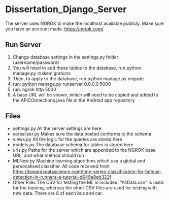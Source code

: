 # Dissertation_Django_Server
The server uses NGROK to make the localhost available publicly. Make sure you have an account made. https://ngrok.com/

## Run Server

1. Change database settings in the settings.py folder (username/password)
2. You will need to add these tables to the database, run python manage.py makemigrations
3. Then, to apply to the database, run python manage.py migrate
4. run: python manage.py runserver 0.0.0.0:5000
5. run: ngrok http 5000
6. A base URL will be shown, which will need to be copied and added to the APICOnnections.java file in the Android app repository

## Files

- settings.py
All the server settings are here
- serealizer.py
Makes sure the data posted conforms to the schema
- views.py
All the logic for the queries are stored here
- models.py
The database schema for tables is stored here
- urls.py
Paths for the server which are appended to the NGROK base URL, and what method should run
- MLNew.py
Machine learning algorithms which use a global and personalised classifier. All code received from https://towardsdatascience.com/time-series-classification-for-fatigue-detection-in-runners-a-tutorial-d649e8eb322f
- Other Files
The CSV for testing the ML is included. "AllData.csv" is used for the training, whereas the other CSV files are used for testing with new data. There are 8 of each bus and car. 
